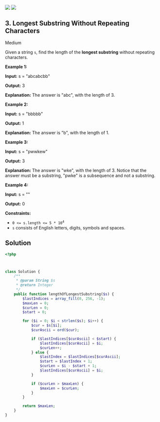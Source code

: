 [![](https://img.shields.io/github/stars/LeetCode-in-Ruby/LeetCode-in-Ruby?label=Stars&style=flat-square)](https://github.com/LeetCode-in-Ruby/LeetCode-in-Ruby)
[![](https://img.shields.io/github/forks/LeetCode-in-Ruby/LeetCode-in-Ruby?label=Fork%20me%20on%20GitHub%20&style=flat-square)](https://github.com/LeetCode-in-Ruby/LeetCode-in-Ruby/fork)

## 3\. Longest Substring Without Repeating Characters

Medium

Given a string `s`, find the length of the **longest substring** without repeating characters.

**Example 1:**

**Input:** s = "abcabcbb"

**Output:** 3

**Explanation:** The answer is "abc", with the length of 3. 

**Example 2:**

**Input:** s = "bbbbb"

**Output:** 1

**Explanation:** The answer is "b", with the length of 1. 

**Example 3:**

**Input:** s = "pwwkew"

**Output:** 3

**Explanation:** The answer is "wke", with the length of 3. Notice that the answer must be a substring, "pwke" is a subsequence and not a substring. 

**Example 4:**

**Input:** s = ""

**Output:** 0 

**Constraints:**

*   <code>0 <= s.length <= 5 * 10<sup>4</sup></code>
*   `s` consists of English letters, digits, symbols and spaces.

## Solution

```php
<?php



class Solution {
    /**
     * @param String $s
     * @return Integer
     */
    public function lengthOfLongestSubstring($s) {
        $lastIndices = array_fill(0, 256, -1);
        $maxLen = 0;
        $curLen = 0;
        $start = 0;

        for ($i = 0; $i < strlen($s); $i++) {
            $cur = $s[$i];
            $curAscii = ord($cur);

            if ($lastIndices[$curAscii] < $start) {
                $lastIndices[$curAscii] = $i;
                $curLen++;
            } else {
                $lastIndex = $lastIndices[$curAscii];
                $start = $lastIndex + 1;
                $curLen = $i - $start + 1;
                $lastIndices[$curAscii] = $i;
            }

            if ($curLen > $maxLen) {
                $maxLen = $curLen;
            }
        }

        return $maxLen;
    }
}
```